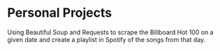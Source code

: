 # Personal Projects
Using Beautiful Soup and Requests to scrape the Billboard Hot 100 on a given date and create a playlist in Spotify of the songs from that day.
